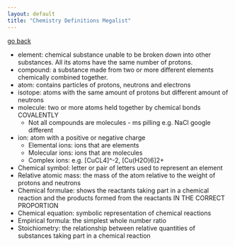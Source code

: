 ```yaml
---
layout: default
title: "Chemistry Definitions Megalist"
---
```


[go back](notes/archive/AE1/subsections/chem.md)

- element: chemical substance unable to be broken down into other substances. All its atoms have the same number of protons.
- compound: a substance made from two or more different elements chemically combined together.
- atom: contains particles of protons, neutrons and electrons
- isotope: atoms with the same amount of protons but different amount of neutrons
- molecule: two or more atoms held together by chemical bonds COVALENTLY
	- Not all compounds are molecules - ms pilling e.g. NaCl google different
- ion: atom with a positive or negative charge
	- Elemental ions: ions that are elements
	- Molecular ions: ions that are molecules
	- Complex ions: e.g. [CuCL4]^-2, [Cu(H2O)6]2+
- Chemical symbol: letter or pair of letters used to represent an element
- Relative atomic mass: the mass of the atom relative to the weight of protons and neutrons
- Chemical formulae: shows the reactants taking part in a chemical reaction and the products formed from the reactants IN THE CORRECT PROPORTION
- Chemical equation: symbolic representation of chemical reactions
- Empirical formula: the simplest whole number ratio
- Stoichiometry: the relationship between relative quantities of substances taking part in a chemical reaction